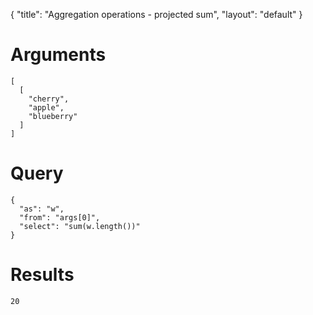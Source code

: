 {
	"title": "Aggregation operations - projected sum",
	"layout": "default"
}
# Arguments
	[
	  [
	    "cherry", 
	    "apple", 
	    "blueberry"
	  ]
	]
# Query
	{
	  "as": "w", 
	  "from": "args[0]", 
	  "select": "sum(w.length())"
	}
# Results
	20
